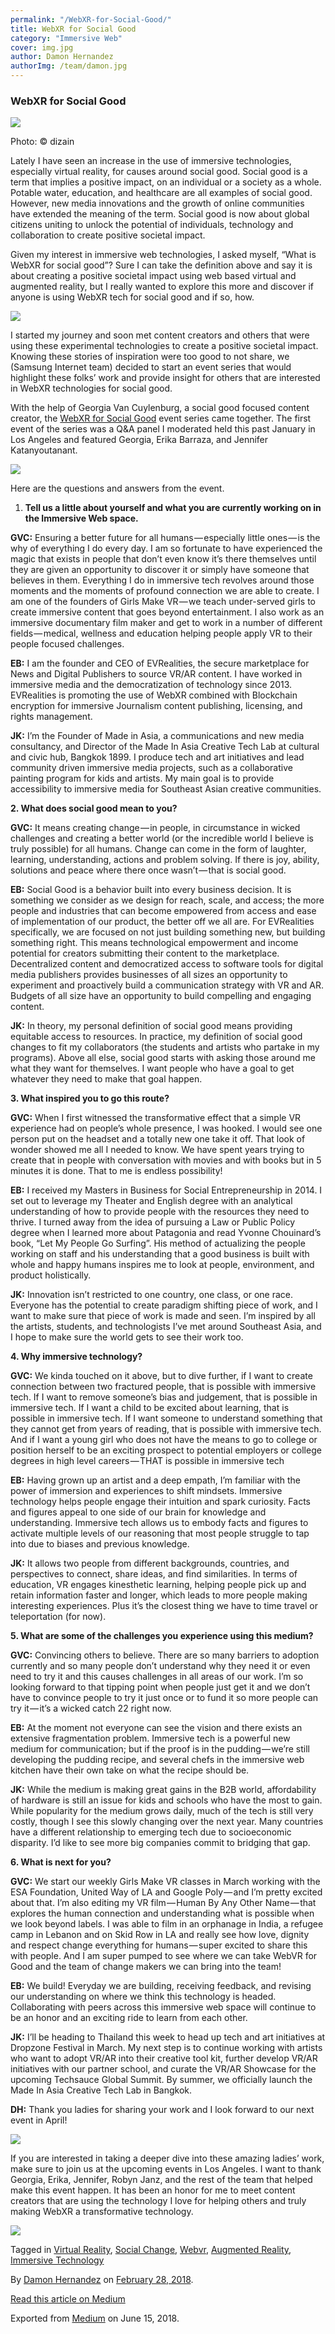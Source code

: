```yaml
---
permalink: "/WebXR-for-Social-Good/"
title: WebXR for Social Good
category: "Immersive Web"
cover: img.jpg
author: Damon Hernandez
authorImg: /team/damon.jpg
---
```


### WebXR for Social Good

![](https://cdn-images-1.medium.com/max/800/1*-DdJf3jHSVNiSzwP0b6p0w.jpeg)

Photo: © dizain

Lately I have seen an increase in the use of immersive technologies, especially virtual reality, for causes around social good. Social good is a term that implies a positive impact, on an individual or a society as a whole. Potable water, education, and healthcare are all examples of social good. However, new media innovations and the growth of online communities have extended the meaning of the term. Social good is now about global citizens uniting to unlock the potential of individuals, technology and collaboration to create positive societal impact.

Given my interest in immersive web technologies, I asked myself, “What is WebXR for social good”? Sure I can take the definition above and say it is about creating a positive societal impact using web based virtual and augmented reality, but I really wanted to explore this more and discover if anyone is using WebXR tech for social good and if so, how.

![](https://cdn-images-1.medium.com/max/800/1*H19sIsJPoL_ck3Pyz54Qhg.jpeg)

I started my journey and soon met content creators and others that were using these experimental technologies to create a positive societal impact. Knowing these stories of inspiration were too good to not share, we (Samsung Internet team) decided to start an event series that would highlight these folks’ work and provide insight for others that are interested in WebXR technologies for social good.

With the help of Georgia Van Cuylenburg, a social good focused content creator, the [WebXR for Social Good](http://www.webxrforsocialgood.com/) event series came together. The first event of the series was a Q&A panel I moderated held this past January in Los Angeles and featured Georgia, Erika Barraza, and Jennifer Katanyoutanant.

![](https://cdn-images-1.medium.com/max/800/1*AxKtVRAfFnhaS5OVlV5FRw.jpeg)

Here are the questions and answers from the event.

1.  **Tell us a little about yourself and what you are currently working on in the Immersive Web space.**

**GVC:** Ensuring a better future for all humans — especially little ones — is the why of everything I do every day. I am so fortunate to have experienced the magic that exists in people that don’t even know it’s there themselves until they are given an opportunity to discover it or simply have someone that believes in them. Everything I do in immersive tech revolves around those moments and the moments of profound connection we are able to create. I am one of the founders of Girls Make VR — we teach under-served girls to create immersive content that goes beyond entertainment. I also work as an immersive documentary film maker and get to work in a number of different fields — medical, wellness and education helping people apply VR to their people focused challenges.

**EB:** I am the founder and CEO of EVRealities, the secure marketplace for News and Digital Publishers to source VR/AR content. I have worked in immersive media and the democratization of technology since 2013. EVRealities is promoting the use of WebXR combined with Blockchain encryption for immersive Journalism content publishing, licensing, and rights management.

**JK:** I’m the Founder of Made in Asia, a communications and new media consultancy, and Director of the Made In Asia Creative Tech Lab at cultural and civic hub, Bangkok 1899. I produce tech and art initiatives and lead community driven immersive media projects, such as a collaborative  painting program for kids and artists. My main goal is to provide accessibility to immersive media for Southeast Asian creative communities.

**2\. What does social good mean to you?**

**GVC:** It means creating change — in people, in circumstance in wicked challenges and creating a better world (or the incredible world I believe is truly possible) for all humans. Change can come in the form of laughter, learning, understanding, actions and problem solving. If there is joy, ability, solutions and peace where there once wasn’t — that is social good.

**EB:** Social Good is a behavior built into every business decision. It is something we consider as we design for reach, scale, and access; the more people and industries that can become empowered from access and ease of implementation of our product, the better off we all are. For EVRealities specifically, we are focused on not just building something new, but building something right. This means technological empowerment and income potential for creators submitting their content to the marketplace. Decentralized content and democratized access to software tools for digital media publishers provides businesses of all sizes an opportunity to experiment and proactively build a communication strategy with VR and AR. Budgets of all size have an opportunity to build compelling and engaging content.

**JK:** In theory, my personal definition of social good means providing equitable access to resources. In practice, my definition of social good changes to fit my collaborators (the students and artists who partake in my programs). Above all else, social good starts with asking those around me what they want for themselves. I want people who have a goal to get whatever they need to make that goal happen.

**3\. What inspired you to go this route?**

**GVC:** When I first witnessed the transformative effect that a simple VR experience had on people’s whole presence, I was hooked. I would see one person put on the headset and a totally new one take it off. That look of wonder showed me all I needed to know. We have spent years trying to create that in people with conversation with movies and with books but in 5 minutes it is done. That to me is endless possibility!

**EB:** I received my Masters in Business for Social Entrepreneurship in 2014. I set out to leverage my Theater and English degree with an analytical understanding of how to provide people with the resources they need to thrive. I turned away from the idea of pursuing a Law or Public Policy degree when I learned more about Patagonia and read Yvonne Chouinard’s book, “Let My People Go Surfing”. His method of actualizing the people working on staff and his understanding that a good business is built with whole and happy humans inspires me to look at people, environment, and product holistically.

**JK:** Innovation isn’t restricted to one country, one class, or one race. Everyone has the potential to create paradigm shifting piece of work, and I want to make sure that piece of work is made and seen. I’m inspired by all the artists, students, and technologists I’ve met around Southeast Asia, and I hope to make sure the world gets to see their work too.

**4\. Why immersive technology?**

**GVC:** We kinda touched on it above, but to dive further, if I want to create connection between two fractured people, that is possible with immersive tech. If I want to remove someone’s bias and judgement, that is possible in immersive tech. If I want a child to be excited about learning, that is possible in immersive tech. If I want someone to understand something that they cannot get from years of reading, that is possible with immersive tech. And if I want a young girl who does not have the means to go to college or position herself to be an exciting prospect to potential employers or college degrees in high level careers — THAT is possible in immersive tech

**EB:** Having grown up an artist and a deep empath, I’m familiar with the power of immersion and experiences to shift mindsets. Immersive technology helps people engage their intuition and spark curiosity. Facts and figures appeal to one side of our brain for knowledge and understanding. Immersive tech allows us to embody facts and figures to activate multiple levels of our reasoning that most people struggle to tap into due to biases and previous knowledge.

**JK:** It allows two people from different backgrounds, countries, and perspectives to connect, share ideas, and find similarities. In terms of education, VR engages kinesthetic learning, helping people pick up and retain information faster and longer, which leads to more people making interesting experiences. Plus it’s the closest thing we have to time travel or teleportation (for now).

**5\. What are some of the challenges you experience using this medium?**

**GVC:** Convincing others to believe. There are so many barriers to adoption currently and so many people don’t understand why they need it or even need to try it and this causes challenges in all areas of our work. I’m so looking forward to that tipping point when people just get it and we don’t have to convince people to try it just once or to fund it so more people can try it — it’s a wicked catch 22 right now.

**EB:** At the moment not everyone can see the vision and there exists an extensive fragmentation problem. Immersive tech is a powerful new medium for communication; but if the proof is in the pudding — we’re still developing the pudding recipe, and several chefs in the immersive web kitchen have their own take on what the recipe should be.

**JK:** While the medium is making great gains in the B2B world, affordability of hardware is still an issue for kids and schools who have the most to gain. While popularity for the medium grows daily, much of the tech is still very costly, though I see this slowly changing over the next year. Many countries have a different relationship to emerging tech due to socioeconomic disparity. I’d like to see more big companies commit to bridging that gap.

**6\. What is next for you?**

**GVC:** We start our weekly Girls Make VR classes in March working with the ESA Foundation, United Way of LA and Google Poly — and I’m pretty excited about that. I’m also editing my VR film — Human By Any Other Name — that explores the human connection and understanding what is possible when we look beyond labels. I was able to film in an orphanage in India, a refugee camp in Lebanon and on Skid Row in LA and really see how love, dignity and respect change everything for humans — super excited to share this with people. And I am super pumped to see where we can take WebVR for Good and the team of change makers we can bring into the team!

**EB:** We build! Everyday we are building, receiving feedback, and revising our understanding on where we think this technology is headed. Collaborating with peers across this immersive web space will continue to be an honor and an exciting ride to learn from each other.

**JK:** I’ll be heading to Thailand this week to head up tech and art initiatives at Dropzone Festival in March. My next step is to continue working with artists who want to adopt VR/AR into their creative tool kit, further develop VR/AR initiatives with our partner school, and curate the VR/AR Showcase for the upcoming Techsauce Global Summit. By summer, we officially launch the Made In Asia Creative Tech Lab in Bangkok.

**DH:** Thank you ladies for sharing your work and I look forward to our next event in April!

![](https://cdn-images-1.medium.com/max/800/1*Jr5P6KR3cZ8qOejmLkwljg.jpeg)

If you are interested in taking a deeper dive into these amazing ladies’ work, make sure to join us at the upcoming events in Los Angeles. I want to thank Georgia, Erika, Jennifer, Robyn Janz, and the rest of the team that helped make this event happen. It has been an honor for me to meet content creators that are using the technology I love for helping others and truly making WebXR a transformative technology.

![](https://cdn-images-1.medium.com/max/800/1*1gvonpdIOo6cTNpZo1iRsw.jpeg)

Tagged in [Virtual Reality](https://medium.com/tag/virtual-reality), [Social Change](https://medium.com/tag/social-change), [Webvr](https://medium.com/tag/webvr), [Augmented Reality](https://medium.com/tag/augmented-reality), [Immersive Technology](https://medium.com/tag/immersive-technology)

By [Damon Hernandez](https://medium.com/@MetaverseOne) on [February 28, 2018](https://medium.com/p/c1bb01e6b9ec).

[Read this article on Medium](https://medium.com/@MetaverseOne/webxr-for-social-good-c1bb01e6b9ec)

Exported from [Medium](https://medium.com) on June 15, 2018.
